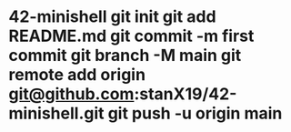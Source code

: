 # 42-minishell git init git add README.md git commit -m first commit git branch -M main git remote add origin git@github.com:stanX19/42-minishell.git git push -u origin main
